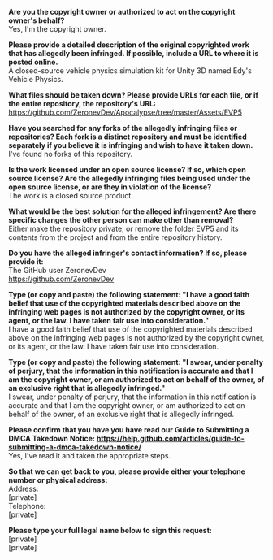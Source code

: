 **Are you the copyright owner or authorized to act on the copyright owner's behalf?**  
Yes, I'm the copyright owner.

**Please provide a detailed description of the original copyrighted work that has allegedly been infringed. If possible, include a URL to where it is posted online.**  
A closed-source vehicle physics simulation kit for Unity 3D named Edy's Vehicle Physics.

**What files should be taken down? Please provide URLs for each file, or if the entire repository, the repository's URL:**  
https://github.com/ZeronevDev/Apocalypse/tree/master/Assets/EVP5

**Have you searched for any forks of the allegedly infringing files or repositories? Each fork is a distinct repository and must be identified separately if you believe it is infringing and wish to have it taken down.**  
I've found no forks of this repository.

**Is the work licensed under an open source license? If so, which open source license? Are the allegedly infringing files being used under the open source license, or are they in violation of the license?**  
The work is a closed source product.

**What would be the best solution for the alleged infringement? Are there specific changes the other person can make other than removal?**  
Either make the repository private, or remove the folder EVP5 and its contents from the project and from the entire repository history.

**Do you have the alleged infringer's contact information? If so, please provide it:**  
The GitHub user ZeronevDev  
https://github.com/ZeronevDev

**Type (or copy and paste) the following statement: "I have a good faith belief that use of the copyrighted materials described above on the infringing web pages is not authorized by the copyright owner, or its agent, or the law. I have taken fair use into consideration."**  
I have a good faith belief that use of the copyrighted materials described above on the infringing web pages is not authorized by the copyright owner, or its agent, or the law. I have taken fair use into consideration.

**Type (or copy and paste) the following statement: "I swear, under penalty of perjury, that the information in this notification is accurate and that I am the copyright owner, or am authorized to act on behalf of the owner, of an exclusive right that is allegedly infringed."**  
I swear, under penalty of perjury, that the information in this notification is accurate and that I am the copyright owner, or am authorized to act on behalf of the owner, of an exclusive right that is allegedly infringed.

**Please confirm that you have you have read our Guide to Submitting a DMCA Takedown Notice: https://help.github.com/articles/guide-to-submitting-a-dmca-takedown-notice/**  
Yes, I've read it and taken the appropriate steps.

**So that we can get back to you, please provide either your telephone number or physical address:**  
Address:  
[private]  
Telephone:  
[private]

**Please type your full legal name below to sign this request:**  
[private]  
[private]
